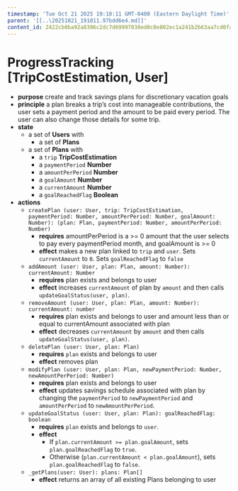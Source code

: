 ```yaml
---
timestamp: 'Tue Oct 21 2025 19:10:11 GMT-0400 (Eastern Daylight Time)'
parent: '[[..\20251021_191011.97bdd6e4.md]]'
content_id: 2422cb0ba92a8306c2dc7d69997030ed0c0e802ec1a241b2b63aa7cd0fa0d806
---
```


# ProgressTracking \[TripCostEstimation, User]

* **purpose** create and track savings plans for discretionary vacation goals
* **principle** a plan breaks a trip’s cost into manageable contributions, the user sets a payment period and the amount to be paid every period. The user can also change those details for some trip.
* **state**
  * a set of **Users** with
    * a set of **Plans**
  * a set of **Plans** with
    * a `trip` **TripCostEstimation**
    * a `paymentPeriod` **Number**
    * a `amountPerPeriod` **Number**
    * a `goalAmount` **Number**
    * a `currentAmount` **Number**
    * a `goalReachedFlag` **Boolean**
* **actions**
  * `createPlan (user: User, trip: TripCostEstimation, paymentPeriod: Number, amountPerPeriod: Number, goalAmount: Number): (plan: Plan, paymentPeriod: Number, amountPerPeriod: Number)`
    * **requires** amountPerPeriod is a >= 0 amount that the user selects to pay every paymentPeriod month, and goalAmount is >= 0
    * **effect** makes a new plan linked to `trip` and `user`. Sets `currentAmount` to `0`. Sets `goalReachedFlag` to `false`
  * `addAmount (user: User, plan: Plan, amount: Number): currentAmount: Number`
    * **requires** plan exists and belongs to user
    * **effect** increases `currentAmount` of plan by `amount` and then calls `updateGoalStatus(user, plan)`.
  * `removeAmount (user: User, plan: Plan, amount: Number): currentAmount: number`
    * **requires** plan exists and belongs to user and amount less than or equal to currentAmount associated with plan
    * **effect** decreases `currentAmount` by `amount` and then calls `updateGoalStatus(user, plan)`.
  * `deletePlan (user: User, plan: Plan)`
    * **requires** `plan` exists and belongs to user
    * **effect** removes plan
  * `modifyPlan (user: User, plan: Plan, newPaymentPeriod: Number, newAmountPerPeriod: Number)`
    * **requires** plan exists and belongs to user
    * **effect** updates savings schedule associated with plan by changing the `paymentPeriod` to `newPaymentPeriod` and `amountPerPeriod` to `newAmountPerPeriod`.
  * `updateGoalStatus (user: User, plan: Plan): goalReachedFlag: boolean`
    * **requires** `plan` exists and belongs to `user`.
    * **effect**
      * If `plan.currentAmount >= plan.goalAmount`, sets `plan.goalReachedFlag` to `true`.
      * Otherwise (`plan.currentAmount < plan.goalAmount`), sets `plan.goalReachedFlag` to `false`.
  * `_getPlans(user: User): plans: Plan[]`
    * **effect** returns an array of all existing Plans belonging to user
